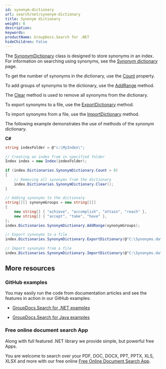 ```yaml
---
id: synonym-dictionary
url: search/net/synonym-dictionary
title: Synonym dictionary
weight: 8
description: 
keywords: 
productName: GroupDocs.Search for .NET
hideChildren: False
---
```

The [SynonymDictionary](https://apireference.groupdocs.com/net/search/groupdocs.search.dictionaries/synonymdictionary) class is designed to store synonyms in an index. For information on searching using synonyms, see the [Synonym dictionary](Synonym%2Bdictionary.html) page.

To get the number of synonyms in the dictionary, use the [Count](https://apireference.groupdocs.com/net/search/groupdocs.search.dictionaries/synonymdictionary/properties/count) property.

To add groups of synonyms to the dictionary, use the [AddRange](https://apireference.groupdocs.com/net/search/groupdocs.search.dictionaries/synonymdictionary/methods/addrange/index) method.

The [Clear](https://apireference.groupdocs.com/net/search/groupdocs.search.dictionaries/synonymdictionary/methods/clear) method is used to remove all synonyms from the dictionary.

To export synonyms to a file, use the [ExportDictionary](https://apireference.groupdocs.com/net/search/groupdocs.search.dictionaries/dictionarybase/methods/exportdictionary) method.

To import synonyms from a file, use the [ImportDictionary](https://apireference.groupdocs.com/net/search/groupdocs.search.dictionaries/dictionarybase/methods/importdictionary) method.

The following example demonstrates the use of methods of the synonym dictionary.

**C#**

```csharp
string indexFolder = @"c:\MyIndex\";
 
// Creating an index from in specified folder
Index index = new Index(indexFolder);
 
if (index.Dictionaries.SynonymDictionary.Count > 0)
{
    // Removing all synonyms from the dictionary
    index.Dictionaries.SynonymDictionary.Clear();
}
 
// Adding synonyms to the dictionary
string[][] synonymGroups = new string[][]
{
    new string[] { "achieve", "accomplish", "attain", "reach" },
    new string[] { "accept", "take", "have" },
};
index.Dictionaries.SynonymDictionary.AddRange(synonymGroups);
 
// Export synonyms to a file
index.Dictionaries.SynonymDictionary.ExportDictionary(@"C:\Synonyms.dat");
 
// Import synonyms from a file
index.Dictionaries.SynonymDictionary.ImportDictionary(@"C:\Synonyms.dat");
```

## More resources

### GitHub examples

You may easily run the code from documentation articles and see the features in action in our GitHub examples:

*   [GroupDocs.Search for .NET examples](https://github.com/groupdocs-search/GroupDocs.Search-for-.NET)
    
*   [GroupDocs.Search for Java examples](https://github.com/groupdocs-search/GroupDocs.Search-for-Java)
    

### Free online document search App

Along with full featured .NET library we provide simple, but powerful free Apps.

You are welcome to search over your PDF, DOC, DOCX, PPT, PPTX, XLS, XLSX and more with our free online [Free Online Document Search App](https://products.groupdocs.app/search).
